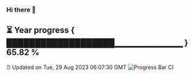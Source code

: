 ### Hi there 👋
⏳ Year progress { ███████████████████▁▁▁▁▁▁▁▁▁▁▁ } 65.82 %
---
⏰ Updated on Tue, 29 Aug 2023 06:07:30 GMT
![Progress Bar CI](https://github.com/Moyi321/Moyi321/workflows/Progress%20Bar%20CI/badge.svg)
